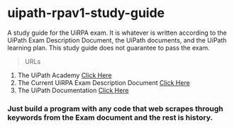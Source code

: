 # uipath-rpav1-study-guide
A study guide for the UiRPA exam. It is whatever is written according to the UiPath Exam Description Document, the UiPath documents, and the UiPath learning plan. This study guide does not guarantee to pass the exam.
<br/>
> URLs
1. The UiPath Academy [Click Here](https://academy.uipath.com)
2. The Current UiRPA Exam Description Document [Click Here](https://uipath.com/learning/certification/UCP-UiRPA-ExamDescription)
3. The UiPath Documentation [Click Here](https://docs.uipath.com)

### Just build a program with any code that web scrapes through keywords from the Exam document and the rest is history.
